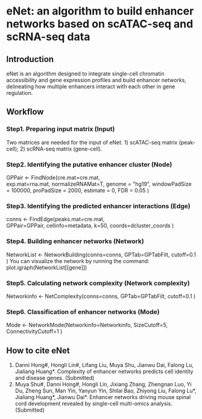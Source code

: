 # eNet: an algorithm to build enhancer networks based on scATAC-seq and scRNA-seq data
## Introduction
eNet is an algorithm designed to integrate single-cell chromatin accessibility and gene expression profiles and build enhancer networks, delineating how multiple enhancers interact with each other in gene regulation. 

## Workflow
### Step1. Preparing input matrix (Input)
Two matrices are needed for the input of eNet. 1) scATAC-seq matrix (peak-cell); 2) scRNA-seq matrix (gene-cell).
### Step2. Identifying the putative enhancer cluster (Node)
GPPair <- FindNode(cre.mat=cre.mat,  
                  exp.mat=rna.mat, 
                  normalizeRNAMat=T, 
                  genome = "hg19", 
                  windowPadSize = 100000, 
                  proPadSize = 2000, 
                  estimate = 0, 
                  FDR = 0.05
)
### Step3. Identifying the predicted enhancer interactions (Edge)
conns <- FindEdge(peaks.mat=cre.mat,  
                  GPPair=GPPair,
                  cellinfo=metadata, 
                  k=50, 
                  coords=dcluster_coords 
)
### Step4. Building enhancer networks (Network)
NetworkList <- NetworkBuilding(conns=conns,
                               GPTab=GPTabFilt,
                               cutoff=0.1
)
You can visualize the network by running the command: plot.igraph(NetworkList[[gene]])
### Step5. Calculating network complexity (Network complexity)
Networkinfo <- NetComplexity(conns=conns,
                             GPTab=GPTabFilt,
                             cutoff=0.1 
)
### Step6. Classification of enhancer networks (Mode)
Mode <- NetworkMode(Networkinfo=Networkinfo, 
                    SizeCutoff=5,
                    ConnectivityCutoff=1 
)

## How to cite eNet
1. Danni Hong#, Hongli Lin#, Lifang Liu, Muya Shu, Jianwu Dai, Falong Lu, Jialiang Huang*. Complexity of enhancer networks predicts cell identity and disease genes. (Submitted)
2. Muya Shu#, Danni Hong#, Hongli Lin, Jixiang Zhang, Zhengnan Luo, Yi Du, Zheng Sun, Man Yin, Yanyun Yin, Shilai Bao, Zhiyong Liu, Falong Lu*, Jialiang Huang*, Jianwu Dai*. Enhancer networks driving mouse spinal cord development revealed by single-cell multi-omics analysis. (Submitted)
